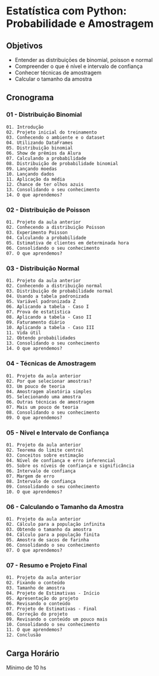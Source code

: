 # Estatística com Python: Probabilidade e Amostragem

## Objetivos
- Entender as distribuiçōes de binomial, poisson e normal
- Compreender o que é nível e intervalo de confiança
- Conhecer técnicas de amostragem
- Calcular o tamanho da amostra

## Cronograma

### 01 - Distribuição Binomial
    01. Introdução
    02. Projeto inicial do treinamento
    03. Conhecendo o ambiente e o dataset
    04. Utilizando DataFrames
    05. Distribuição binomial
    06. Show de prêmios da Alura
    07. Calculando a probabilidade
    08. Distribuição de probabilidade binomial
    09. Lançando moedas
    10. Lançando dados
    11. Aplicação da média
    12. Chance de ter olhos azuis
    13. Consolidando o seu conhecimento
    14. O que aprendemos?
    
### 02 - Distribuição de Poisson
    01. Projeto da aula anterior
    02. Conhecendo a distribuição Poisson
    03. Experimento Poisson
    04. Calculando a probabilidade
    05. Estimativa de clientes em determinada hora
    06. Consolidando o seu conhecimento
    07. O que aprendemos?

### 03 - Distribuição Normal
    01. Projeto da aula anterior
    02. Conhecendo a distribuição normal
    03. Distribuição de probabilidade normal
    04. Usando a tabela padronizada
    05. Variável padronizada Z
    06. Aplicando a tabela - Caso I
    07. Prova de estatística
    08. Aplicando a tabela - Caso II
    09. Faturamento diário
    10. Aplicando a tabela - Caso III
    11. Vida útil
    12. Obtendo probabilidades
    13. Consolidando o seu conhecimento
    14. O que aprendemos?

### 04 - Técnicas de Amostragem
    01. Projeto da aula anterior
    02. Por que selecionar amostras?
    03. Um pouco de teoria
    04. Amostragem aleatória simples
    05. Selecionando uma amostra
    06. Outras técnicas de amostragem
    07. Mais um pouco de teoria
    08. Consolidando o seu conhecimento
    09. O que aprendemos?

### 05 - Nível e Intervalo de Confiança
    01. Projeto da aula anterior
    02. Teorema do limite central
    03. Conceitos sobre estimação
    04. Nível de confiança e erro inferencial
    05. Sobre os níveis de confiança e significância
    06. Intervalo de confiança
    07. Margem de erro
    08. Intervalo de confiança
    09. Consolidando o seu conhecimento
    10. O que aprendemos?


### 06 - Calculando o Tamanho da Amostra
    01. Projeto da aula anterior
    02. Cálculo para a população infinita
    03. Obtendo o tamanho da amostra
    04. Cálculo para a população finita
    05. Amostra de sacos de farinha
    06. Consolidando o seu conhecimento
    07. O que aprendemos?

### 07 - Resumo e Projeto Final
    01. Projeto da aula anterior
    02. Fixando o conteúdo
    03. Tamanho de amostra
    04. Projeto de Estimativas - Início
    05. Apresentação do projeto
    06. Revisando o conteúdo
    07. Projeto de Estimativas - Final
    08. Correção do projeto
    09. Revisando o conteúdo um pouco mais
    10. Consolidando o seu conhecimento
    11. O que aprendemos?
    12. Conclusão

## Carga Horário

Mínimo de 10 hs